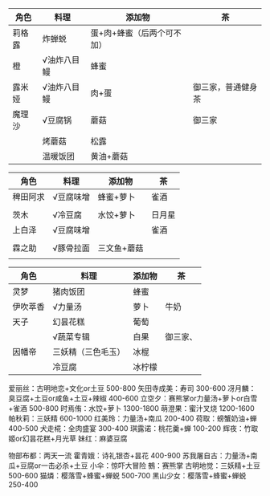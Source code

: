 
| 角色   | 料理        | 添加物                     | 茶                 |
| ------ | ----------- | -------------------------- | ------------------ |
| 莉格露 | 炸蝉蜕      | 蛋+肉+蜂蜜（后两个可不加） |                    |
| 橙     | √油炸八目鳗 | 蜂蜜                       |                    |
| 露米娅 | √油炸八目鳗 | 肉+蛋                      | 御三家，普通健身茶 |
| 魔理沙 | √豆腐锅      | 蘑菇                       | 御三家             |
|        | 烤蘑菇      | 松露                       |                    |
|        | 温暖饭团    | 黄油+蘑菇                  |                    |


| 角色     | 料理      | 添加物      | 茶     |
| -------- | --------- | ----------- | ------ |
| 稗田阿求 | √豆腐味增 | 蜂蜜+萝卜   | 雀酒   |
|          |           |             |        |
| 茨木     | √冷豆腐   | 水饺+萝卜   | 日月星 |
| 上白泽   | √豆腐味增 |             | 雀酒   |
|          |           |             |        |
| 霖之助   | √豚骨拉面 | 三文鱼+蘑菇 |        |
|          |           |             |        |

| 角色     | 料理               | 添加物 | 茶       |
| -------- | ------------------ | ------ | -------- |
| 灵梦     | 猪肉饭团           | 蜂蜜   |          |
| 伊吹萃香 | √力量汤            | 萝卜   | 牛奶     |
| 天子     | 幻昙花糕           | 葡萄   |          |
|          | √蔬菜专辑          | 白果   | 御三家、 |
| 因幡帝   | 三妖精（三色毛玉） | 冰棍   |          |
|          | 冷豆腐             | 冰柠檬 |          |

爱丽丝：古明地恋+文化or土豆 500-800
矢田寺成美：寿司 300-600
冴月麟：臭豆腐+土豆or咸鱼+土豆+辣椒 400-600
立空夕：赛熊掌or力量汤+萝卜or白雪 +雀酒 500-800
时焉侑：水饺+萝卜 1300-1800
萌澄果：蜜汁叉烧 1200-1600
帕秋莉：三妖精 600-1000
红美玲：力量汤+南瓜 200-400
荷取：螃蟹奶油+蝉 400-500
犬走椛：全肉盛宴 300-400
琪露诺：桃花羹+蝉 100-200
辉夜：竹取姬or幻昙花糕+月光草
妹红：麻婆豆腐

物部布都：两天一流
霍青娥：诗礼银杏+昙花 400-900
苏我屠自古：力量汤+南瓜+豆腐or一击必杀+土豆
小伞：惊吓大冒险
鵺：赛熊掌
古明地觉：三妖精+土豆 500-600
猫燐：樱落雪+蜂蜜+蝉蜕 500-700
黑山少女：樱落雪+蜂蜜+蝉蜕 250-400
